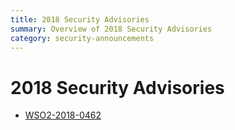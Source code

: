 ```yaml
---
title: 2018 Security Advisories
summary: Overview of 2018 Security Advisories
category: security-announcements
---
```


# 2018 Security Advisories

* [WSO2-2018-0462]({{#base_path#}}/security-announcements/security-advisories/2018/WSO2-2018-0462/)
